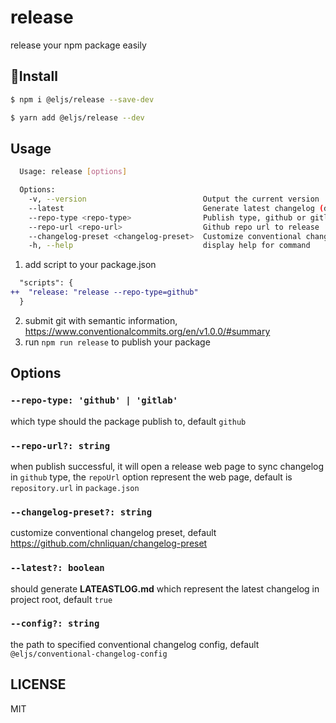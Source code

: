 # release

release your npm package easily

## Install

```bash
$ npm i @eljs/release --save-dev
```

```bash
$ yarn add @eljs/release --dev
```

## Usage

```bash
  Usage: release [options]

  Options:
    -v, --version                          Output the current version
    --latest                               Generate latest changelog (default: true)
    --repo-type <repo-type>                Publish type, github or gitlab
    --repo-url <repo-url>                  Github repo url to release
    --changelog-preset <changelog-preset>  Customize conventional changelog preset
    -h, --help                             display help for command
```

1. add script to your package.json

```diff
  "scripts": {
++  "release: "release --repo-type=github"  
  }
```

2. submit git with semantic information, https://www.conventionalcommits.org/en/v1.0.0/#summary
3. run `npm run release` to publish your package

## Options

### `--repo-type: 'github' | 'gitlab'`

which type should the package publish to, default `github`


### `--repo-url?: string`

when publish successful, it will open a release web page to sync changelog in `github` type, the `repoUrl` option represent the web page, default is `repository.url` in `package.json`


### `--changelog-preset?: string`

customize conventional changelog preset, default https://github.com/chnliquan/changelog-preset

### `--latest?: boolean`

should generate **LATEASTLOG.md** which represent the latest changelog in project root, default `true`

### `--config?: string`

the path to specified conventional changelog config, default `@eljs/conventional-changelog-config`

## LICENSE

MIT
